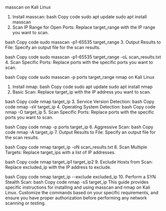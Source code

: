 masscan on Kali Linux
1. Install masscan:
bash
Copy code
sudo apt update
sudo apt install masscan
2. Scan IP Range for Open Ports:
Replace target_range with the IP range you want to scan.

bash
Copy code
sudo masscan -p1-65535 target_range
3. Output Results to File:
Specify an output file for the scan results.

bash
Copy code
sudo masscan -p1-65535 target_range -oL scan_results.txt
4. Scan Specific Ports:
Replace ports with the specific ports you want to scan.

bash
Copy code
sudo masscan -p ports target_range
nmap on Kali Linux
1. Install nmap:
bash
Copy code
sudo apt update
sudo apt install nmap
2. Basic Scan:
Replace target_ip with the IP address you want to scan.

bash
Copy code
nmap target_ip
3. Service Version Detection:
bash
Copy code
nmap -sV target_ip
4. Operating System Detection:
bash
Copy code
nmap -O target_ip
5. Scan Specific Ports:
Replace ports with the specific ports you want to scan.

bash
Copy code
nmap -p ports target_ip
6. Aggressive Scan:
bash
Copy code
nmap -A target_ip
7. Output Results to File:
Specify an output file for the scan results.

bash
Copy code
nmap target_ip -oN scan_results.txt
8. Scan Multiple Targets:
Replace target_ips with a list of IP addresses.

bash
Copy code
nmap target_ip1 target_ip2
9. Exclude Hosts from Scan:
Replace excluded_ip with the IP address to exclude.

bash
Copy code
nmap target_ip --exclude excluded_ip
10. Perform a SYN Stealth Scan:
bash
Copy code
nmap -sS target_ip
This guide provides specific instructions for installing and using masscan and nmap on Kali Linux. Customize the commands based on your specific requirements, and ensure you have proper authorization before performing any network scanning or testing.